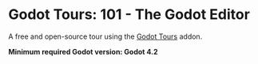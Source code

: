 # Godot Tours: 101 - The Godot Editor

A free and open-source tour using the [Godot Tours](https://github.com/GDQuest/godot-tours/) addon.

**Minimum required Godot version: Godot 4.2**
